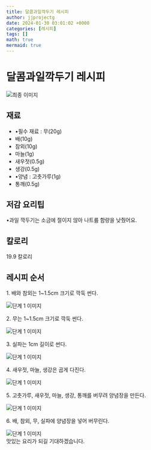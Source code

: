 ```yaml
---
title: 달콤과일깍두기 레시피
author: jjprojectg
date: 2024-01-30 03:01:02 +0000
categories: [레시피]
tags: []
math: true
mermaid: true
---
```

<meta name="og:type" content="website"/>
<meta charset="UTF-8"/>
<div class="header">
  <h1>달콤과일깍두기 레시피</h1>
</div>

<div class="container my-4">
  <div class="row">
    <div class="col-12 col-md-6">
      <div class="recipe-image">
        <img src="http://www.foodsafetykorea.go.kr/uploadimg/20210128/20210128052409_1611822249198.JPG" class="step-image" alt="최종 이미지"/>
      </div>
    </div>
    <div class="col-12 col-md-6">
      <div class="ingredients">
        <h2>재료</h2>
        <ul class="card">
          <li> •필수 재료 : 무(20g) </li>
          <li>  배(10g) </li>
          <li>  참외(10g) </li>
          <li>  마늘(1g) </li>
          <li>  새우젓(0.5g) </li>
          <li>  생강(0.5g) </li>
          <li> •양념 : 고춧가루(1g) </li>
          <li>  통깨(0.5g) </li>
</ul>
      </div>
    </div>
    <div class="col-12 col-md-6">
      <div class="ingredients">
        <h2>저감 요리팁</h2>
        <div class="card"> 
          <p>
            •과일 깍두기는 소금에 절이지 않아 나트륨 함량을 낮췄어요.
          </p>
        </div>
      </div>
      <div class="ingredients">
        <h2>칼로리</h2>
        <div class="card"> 
          <p>
            19.9 칼로리
          </p>
        </div>
      </div>
    </div>
  </div>

  <h2 class="my-4">레시피 순서</h2>
  <div class="card recipe-card">
    <div class="card-body recipe-step">
      <p class="card-text step-description">1. 배와 참외는 1~1.5cm 크기로 깍둑 썬다.</p>
      <img src="http://www.foodsafetykorea.go.kr/uploadimg/20230308/20230308021440_1678252480988.jpg" alt="단계 1 이미지" class="step-image"/>
    </div>
  </div>
  <div class="card recipe-card">
    <div class="card-body recipe-step">
      <p class="card-text step-description">2. 무는 1~1.5cm 크기로 깍둑 썬다.</p>
      <img src="http://www.foodsafetykorea.go.kr/uploadimg/20230308/20230308021457_1678252497862.jpg" alt="단계 1 이미지" class="step-image"/>
    </div>
  </div>
  <div class="card recipe-card">
    <div class="card-body recipe-step">
      <p class="card-text step-description">3. 실파는 1cm 길이로 썬다.</p>
      <img src="http://www.foodsafetykorea.go.kr/uploadimg/20230308/20230308021515_1678252515896.jpg" alt="단계 1 이미지" class="step-image"/>
    </div>
  </div>
  <div class="card recipe-card">
    <div class="card-body recipe-step">
      <p class="card-text step-description">4. 새우젓, 마늘, 생강은 곱게 다진다.</p>
      <img src="http://www.foodsafetykorea.go.kr/uploadimg/20230308/20230308021529_1678252529699.jpg" alt="단계 1 이미지" class="step-image"/>
    </div>
  </div>
  <div class="card recipe-card">
    <div class="card-body recipe-step">
      <p class="card-text step-description">5. 고춧가루, 새우젓, 마늘, 생강, 통깨를 버무려 양념장을 만든다.</p>
      <img src="http://www.foodsafetykorea.go.kr/uploadimg/20230308/20230308021551_1678252551009.jpg" alt="단계 1 이미지" class="step-image"/>
    </div>
  </div>
  <div class="card recipe-card">
    <div class="card-body recipe-step">
      <p class="card-text step-description">6. 배, 참외, 무, 실파에 양념장을 넣어 버무린다.</p>
      <img src="http://www.foodsafetykorea.go.kr/uploadimg/20230308/20230308021610_1678252570691.jpg" alt="단계 1 이미지" class="step-image"/>
    </div>
  </div>

</div>
맛있는 요리가 되길 기대하겠습니다.
